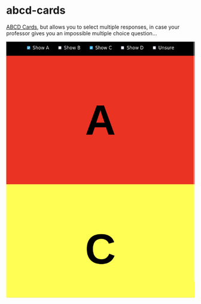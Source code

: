 # abcd-cards
[ABCD Cards](https://play.google.com/store/apps/details?id=edu.wwu.abcdcards), but allows you to select multiple responses, in case your professor gives you an impossible multiple choice question...

![Screenshot of application](screenshot.png)

